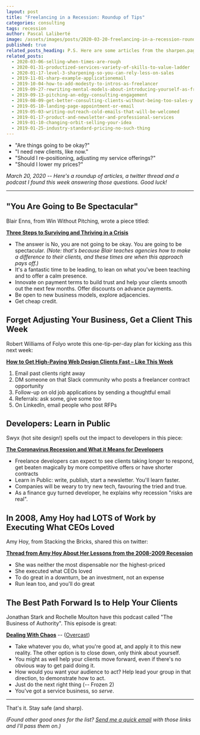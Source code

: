 ```yaml
---
layout: post
title: "Freelancing in a Recession: Roundup of Tips"
categories: consulting
tags: recession
author: Pascal Laliberté
image: /assets/images/posts/2020-03-20-freelancing-in-a-recession-roundup-of-tips.jpg
published: true
related_posts_heading: P.S. Here are some articles from the sharpen.page archives, to help you adjust your sails
related_posts:
  - 2020-03-06-selling-when-times-are-rough
  - 2020-01-31-productized-services-variety-of-skills-to-value-ladder
  - 2020-01-17-level-3-sharpening-so-you-can-rely-less-on-sales
  - 2019-11-01-sharp-example-applicationemail
  - 2019-10-04-how-to-add-modesty-to-intros-as-freelancer
  - 2019-09-27-rewriting-mental-models-about-introducing-yourself-as-freelancer
  - 2019-09-13-pitching-an-edgy-consulting-engagement
  - 2019-08-09-get-better-consulting-clients-without-being-too-sales-y
  - 2019-05-10-landing-page-appointment-or-email
  - 2019-05-03-writing-outreach-cold-emails-that-will-be-welcomed
  - 2019-01-17-product-and-newsletter-and-professional-services
  - 2019-01-10-changing-orbit-selling-your-idea
  - 2019-01-25-industry-standard-pricing-no-such-thing
---
```


* "Are things going to be okay?"
* "I need new clients, like now."
* "Should I re-positioning, adjusting my service offerings?"
* "Should I lower my prices?"

_March 20, 2020 -- Here's a roundup of articles, a twitter thread and a podcast I found this week answering those questions. Good luck!_

---

## "You Are Going to Be Spectacular"

Blair Enns, from Win Without Pitching, wrote a piece titled:

[**Three Steps to Surviving and Thriving in a Crisis**][blair]

[blair]: https://www.winwithoutpitching.com/three-steps-to-surviving-and-thriving-in-a-crisis/

* The answer is No, you are not going to be okay. You are going to be spectacular. _(Note: that's because Blair teaches agencies how to make a difference to their clients, and these times are when this approach pays off.)_
* It's a fantastic time to be leading, to lean on what you've been teaching and to offer a calm presence.
* Innovate on payment terms to build trust and help your clients smooth out the next few months. Offer discounts on advance payments.
* Be open to new business models, explore adjacencies.
* Get cheap credit.

## Forget Adjusting Your Business, Get a Client This Week

Robert Williams of Folyo wrote this one-tip-per-day plan for kicking ass this next week:

[**How to Get High-Paying Web Design Clients Fast – Like This Week**][folyo]

[folyo]: https://folyo.me/blog/how-to-get-web-design-clients-fast/

1. Email past clients right away
2. DM someone on that Slack community who posts a freelancer contract opportunity
3. Follow-up on old job applications by sending a thoughtful email
4. Referrals: ask some, give some too
5. On LinkedIn, email people who post RFPs

## Developers: Learn in Public

Swyx (hot site design!) spells out the impact to developers in this piece:

[**The Coronavirus Recession and What it Means for Developers**][swyx]

[swyx]: https://www.swyx.io/writing/coronavirus-recession/

* Freelance developers can expect to see clients taking longer to respond, get beaten magically by more competitive offers or have shorter contracts
* Learn in Public: write, publish, start a newsletter. You'll learn faster.
* Companies will be weary to try new tech, favouring the tried and true.
* As a finance guy turned developer, he explains why recession "risks are real".

## In 2008, Amy Hoy had LOTS of Work by Executing What CEOs Loved

Amy Hoy, from Stacking the Bricks, shared this on twitter:

[**Thread from Amy Hoy About Her Lessons from the 2008-2009 Recession**][amy]

[amy]: https://twitter.com/amyhoy/status/1233174690274766848

* She was neither the most dispensable nor the highest-priced
* She executed what CEOs loved
* To do great in a downturn, be an investment, not an expense
* Run lean too, and you'll do great

## The Best Path Forward Is to Help Your Clients

Jonathan Stark and Rochelle Moulton have this podcast called "The Business of Authority". This episode is great:

[**Dealing With Chaos**][podcast] -- ([Overcast][overcast])

[podcast]: https://thebusinessofauthority.com/episodes/dealing-with-chaos
[overcast]: https://overcast.fm/+Ldan_-SsU

* Take whatever you do, what you're good at, and apply it to this new reality. The other option is to close down, only think about yourself.
* You might as well help your clients move forward, even if there's no obvious way to get paid doing it.
* How would you want your audience to act? Help lead your group in that direction, to demonstrate how to act.
* Just do the next right thing (-- Frozen 2)
* You've got a service business, so _serve_.

---

That's it. Stay safe (and sharp).

_(Found other good ones for the list? [Send me a quick email](mailto:pascal@pascallaliberte.me) with those links and I'll pass them on.)_

